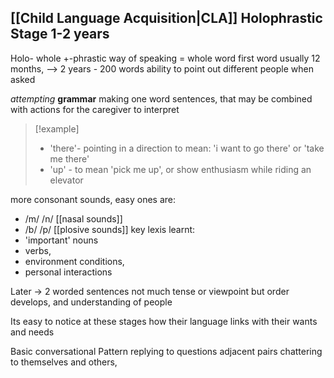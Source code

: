 ## [[Child Language Acquisition|CLA]] Holophrastic Stage 1-2 years
Holo- whole +-phrastic way of speaking = whole word 
first word usually 12 months, --> 2 years - 200 words
ability to point out different people when asked

*attempting* **grammar** making one word sentences, that may be combined with actions for the caregiver to interpret

> [!example]
> - 'there'- pointing in a direction to mean: 
>   'i want to go there' or 'take me there'
> - 'up' - to mean 'pick me up', or show enthusiasm while riding an elevator

more consonant sounds, easy ones are:
- /m/ /n/ [[nasal sounds]]
- /b/ /p/ [[plosive sounds]]
key lexis learnt:
- 'important' nouns
- verbs, 
- environment conditions, 
- personal interactions

Later -> 2 worded sentences
not much tense or viewpoint
but order develops, and understanding of people

Its easy to notice at these stages how their language links with their wants and needs

Basic conversational Pattern
replying to questions
adjacent pairs
chattering to themselves and others, 


